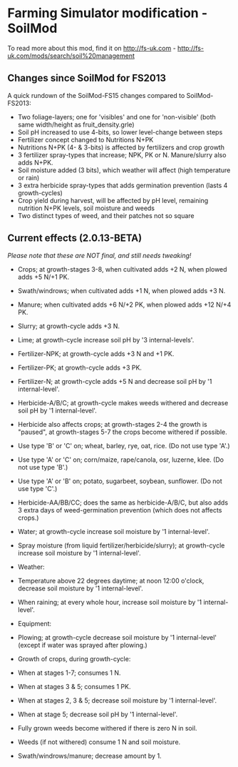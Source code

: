 Farming Simulator modification - SoilMod
========================================
To read more about this mod, find it on http://fs-uk.com - http://fs-uk.com/mods/search/soil%20management


Changes since SoilMod for FS2013
--------------------------------

A quick rundown of the SoilMod-FS15 changes compared to SoilMod-FS2013:

- Two foliage-layers; one for 'visibles' and one for 'non-visible' (both same width/height as fruit_density.grle)
- Soil pH increased to use 4-bits, so lower level-change between steps
- Fertilizer concept changed to Nutritions N+PK
- Nutritions N+PK (4- & 3-bits) is affected by fertilizers and crop growth
- 3 fertilizer spray-types that increase; NPK, PK or N. Manure/slurry also adds N+PK.
- Soil moisture added (3 bits), which weather will affect (high temperature or rain)
- 3 extra herbicide spray-types that adds germination prevention (lasts 4 growth-cycles)
- Crop yield during harvest, will be affected by pH level, remaining nutrition N+PK levels, soil moisture and weeds
- Two distinct types of weed, and their patches not so square



Current effects (2.0.13-BETA)
----------------------------

*Please note that these are NOT final, and still needs tweaking!*

- Crops; at growth-stages 3-8, when cultivated adds +2 N, when plowed adds +5 N/+1 PK.
- Swath/windrows; when cultivated adds +1 N, when plowed adds +3 N.
- Manure; when cultivated adds +6 N/+2 PK, when plowed adds +12 N/+4 PK.
- Slurry; at growth-cycle adds +3 N.
- Lime; at growth-cycle increase soil pH by '3 internal-levels'.
- Fertilizer-NPK; at growth-cycle adds +3 N and +1 PK.
- Fertilizer-PK; at growth-cycle adds +3 PK.
- Fertilizer-N; at growth-cycle adds +5 N and decrease soil pH by '1 internal-level'.
- Herbicide-A/B/C; at growth-cycle makes weeds withered and decrease soil pH by '1 internal-level'.
 - Herbicide also affects crops; at growth-stages 2-4 the growth is "paused", at growth-stages 5-7 the crops become withered if possible.
 - Use type 'B' or 'C' on; wheat, barley, rye, oat, rice. (Do not use type 'A'.)
 - Use type 'A' or 'C' on; corn/maize, rape/canola, osr, luzerne, klee. (Do not use type 'B'.)
 - Use type 'A' or 'B' on; potato, sugarbeet, soybean, sunflower. (Do not use type 'C'.)
- Herbicide-AA/BB/CC; does the same as herbicide-A/B/C, but also adds 3 extra days of weed-germination prevention (which does not affects crops.)
- Water; at growth-cycle increase soil moisture by '1 internal-level'. 
- Spray moisture (from liquid fertilizer/herbicide/slurry); at growth-cycle increase soil moisture by '1 internal-level'.

- Weather:
 - Temperature above 22 degrees daytime; at noon 12:00 o'clock, decrease soil moisture by '1 internal-level'. 
 - When raining; at every whole hour, increase soil moisture by '1 internal-level'.

- Equipment:
 - Plowing; at growth-cycle decrease soil moisture by '1 internal-level' (except if water was sprayed after plowing.)

- Growth of crops, during growth-cycle:
 - When at stages 1-7; consumes 1 N.
 - When at stages 3 & 5; consumes 1 PK.
 - When at stages 2, 3 & 5; decrease soil moisture by '1 internal-level'.
 - When at stage 5; decrease soil pH by '1 internal-level'.
 - Fully grown weeds become withered if there is zero N in soil.
 - Weeds (if not withered) consume 1 N and soil moisture.
 - Swath/windrows/manure; decrease amount by 1.

